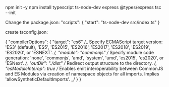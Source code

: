 npm init -y
npm install typescript ts-node-dev express @types/express
tsc --init

Change the package.json:
"scripts": {
"start": "ts-node-dev src/index.ts"
}

create tsconfig.json:

{
"compilerOptions": {
"target": "es6" /_ Specify ECMAScript target version: 'ES3' (default), 'ES5', 'ES2015', 'ES2016', 'ES2017', 'ES2018', 'ES2019', 'ES2020', or 'ESNEXT'. _/,
"module": "commonjs" /_ Specify module code generation: 'none', 'commonjs', 'amd', 'system', 'umd', 'es2015', 'es2020', or 'ESNext'. _/,
"outDir": "./dist" /_ Redirect output structure to the directory. _/,
"esModuleInterop": true /_ Enables emit interoperability between CommonJS and ES Modules via creation of namespace objects for all imports. Implies 'allowSyntheticDefaultImports'. _/
}
}
